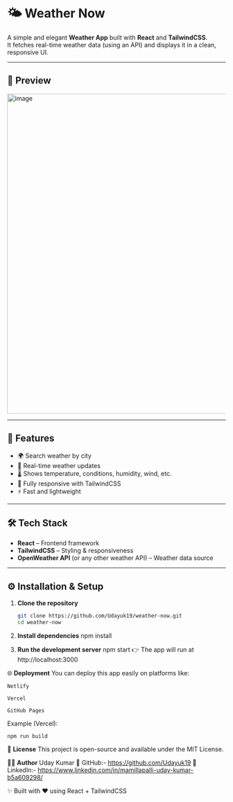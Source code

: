 # 🌤️ Weather Now

A simple and elegant **Weather App** built with **React** and **TailwindCSS**.  
It fetches real-time weather data (using an API) and displays it in a clean, responsive UI.  

---

## 📸 Preview
<img width="1175" height="736" alt="image" src="https://github.com/user-attachments/assets/aa3b9a7d-2cce-472a-8905-3cbfdbbbb87a" />

---

## 🚀 Features
- 🌍 Search weather by city  
- 📡 Real-time weather updates  
- 🌡️ Shows temperature, conditions, humidity, wind, etc.  
- 📱 Fully responsive with TailwindCSS  
- ⚡ Fast and lightweight  

---

## 🛠️ Tech Stack
- **React** – Frontend framework  
- **TailwindCSS** – Styling & responsiveness  
- **OpenWeather API** (or any other weather API) – Weather data source  

---

## ⚙️ Installation & Setup

1. **Clone the repository**
   ```bash
   git clone https://github.com/Udayuk19/weather-now.git
   cd weather-now
2. **Install dependencies**
    npm install
   
4. **Run the development server**
    npm start
👉 The app will run at http://localhost:3000

🌐 **Deployment**
    You can deploy this app easily on platforms like:

    Netlify

    Vercel

    GitHub Pages

Example (Vercel):

    npm run build

📜 **License**
   This project is open-source and available under the MIT License.

👨‍💻 **Author**
     Uday Kumar
     🔗 GitHub:- https://github.com/Udayuk19
     🔗 LinkedIn:- https://www.linkedin.com/in/mamillapalli-uday-kumar-b5a609298/

✨ Built with ❤️ using React + TailwindCSS
